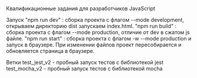 Квалификационные задания для разработчиков JavaScript

Запуск
	"npm run dev" : сборка проекта с флагом --mode development, открываем директорию dist запускаем index.html.
	"npm run build" : сборка проекта с флагом --mode production, отличие от dev в сжатом js файле.
	"npm run start" : сборка проекта с флагом -w --mode production и запуск в браузере. При изменении файлов проект пересобирается и обновляется страница в браузере.
	
Ветки
	test_jest_v2 - пробный запуск тестов с библиотекой jest
	test_mocha_v2 - пробный запуск тестов с библиотекой mocha